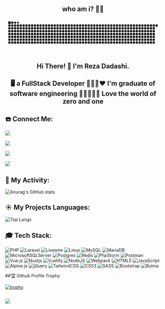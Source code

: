 <h2 align="center">who am i? 👨‍💻</h2>

![Gif](https://raw.githubusercontent.com/RezaDadashi/RezaDadashi/refs/heads/main/github-contribution-grid-snake.svg)

<h2 align="center"> Hi There! 👋 I'm Reza Dadashi.</h2>

<h2 align="center">🖥 a FullStack Developer 👨🏼‍🎓❤️ I'm graduate of software engineering 👨🏽‍💻✌🏽 Love the world of zero and one</h2>

## ☎️ Connect Me:
<p>
  <a href="https://dadashireza.ir" _target="blank">
    <img src="https://img.shields.io/badge/website-www.dadashireza.ir-blue?style=for-the-badge&logo=google-chrome&logoColor=orange" />
  </a>
</p>

<p>
  <a href="https://t.me/rdadashi" _target="blank">
    <img src="https://img.shields.io/badge/Telegram-2CA5E0?style=for-the-badge&logo=telegram&logoColor=white" />
  </a>
</p>

<p>
  <a href="https://ir.linkedin.com/in/reza-dadashi-5614962a8?trk=people-guest_people_search-card" _target="blank">
    <img src="https://img.shields.io/badge/linkedin-%230077B5.svg?style=for-the-badge&logo=linkedin&logoColor=white" />
  </a>
</p>

<p>
  <a href="https://www.dadashireza.ir/contact" _target="blank">
    <img src="https://img.shields.io/badge/Send%20Message-www.dadashireza.ir-green?style=flat&logo=message&logoColor=orange" />
  </a>
</p>

## 🌱 My Activity:
![Anurag's GitHub stats](https://github-readme-stats.vercel.app/api?username=rezadadashi&show_icons=true&theme=radical)

## ☀️ My Projects Languages:
![Top Langs](https://github-readme-stats.vercel.app/api/top-langs/?username=rezadadashi&hide_progress=true)

## 🎓 Tech Stack:
![PHP](https://img.shields.io/badge/php-%23777BB4.svg?style=for-the-badge&logo=php&logoColor=white)
![Laravel](https://img.shields.io/badge/laravel-%23FF2D20.svg?style=for-the-badge&logo=laravel&logoColor=white)
![Livewire](https://img.shields.io/badge/livewire-%234e56a6.svg?style=for-the-badge&logo=livewire&logoColor=white)
![Linux](https://img.shields.io/badge/Linux-FCC624?style=for-the-badge&logo=linux&logoColor=black)
![MySQL](https://img.shields.io/badge/mysql-4479A1.svg?style=for-the-badge&logo=mysql&logoColor=white)
![MariaDB](https://img.shields.io/badge/MariaDB-003545?style=for-the-badge&logo=mariadb&logoColor=white)
![MicrosoftSQLServer](https://img.shields.io/badge/Microsoft%20SQL%20Server-CC2927?style=for-the-badge&logo=microsoft%20sql%20server&logoColor=white)
![Postgres](https://img.shields.io/badge/postgres-%23316192.svg?style=for-the-badge&logo=postgresql&logoColor=white)
![Redis](https://img.shields.io/badge/redis-%23DD0031.svg?style=for-the-badge&logo=redis&logoColor=white)
![PhpStorm](https://img.shields.io/badge/phpstorm-143?style=for-the-badge&logo=phpstorm&logoColor=black&color=black&labelColor=darkorchid)
![Postman](https://img.shields.io/badge/Postman-FF6C37?style=for-the-badge&logo=postman&logoColor=white)
![Vue.js](https://img.shields.io/badge/vuejs-%2335495e.svg?style=for-the-badge&logo=vuedotjs&logoColor=%234FC08D)
![Nuxtjs](https://img.shields.io/badge/Nuxt-002E3B?style=for-the-badge&logo=nuxtdotjs&logoColor=#00DC82)
![Vuetify](https://img.shields.io/badge/Vuetify-1867C0?style=for-the-badge&logo=vuetify&logoColor=AEDDFF)
![NodeJS](https://img.shields.io/badge/node.js-6DA55F?style=for-the-badge&logo=node.js&logoColor=white)
![Webpack](https://img.shields.io/badge/webpack-%238DD6F9.svg?style=for-the-badge&logo=webpack&logoColor=black)
![HTML5](https://img.shields.io/badge/html5-%23E34F26.svg?style=for-the-badge&logo=html5&logoColor=white)
![JavaScript](https://img.shields.io/badge/javascript-%23323330.svg?style=for-the-badge&logo=javascript&logoColor=%23F7DF1E)
![Alpine.js](https://img.shields.io/badge/alpinejs-white.svg?style=for-the-badge&logo=alpinedotjs&logoColor=%238BC0D0)
![jQuery](https://img.shields.io/badge/jquery-%230769AD.svg?style=for-the-badge&logo=jquery&logoColor=white)
![TailwindCSS](https://img.shields.io/badge/tailwindcss-%2338B2AC.svg?style=for-the-badge&logo=tailwind-css&logoColor=white)
![CSS3](https://img.shields.io/badge/css3-%231572B6.svg?style=for-the-badge&logo=css3&logoColor=white)
![SASS](https://img.shields.io/badge/SASS-hotpink.svg?style=for-the-badge&logo=SASS&logoColor=white)
![Bootstrap](https://img.shields.io/badge/bootstrap-%238511FA.svg?style=for-the-badge&logo=bootstrap&logoColor=white)
![Bulma](https://img.shields.io/badge/bulma-00D0B1?style=for-the-badge&logo=bulma&logoColor=white)

##🏆 Github Profile Trophy

[![trophy](https://github-profile-trophy.vercel.app/?username=rezadadashi&theme=monokai)](https://github.com/rezadadashi/github-profile-trophy)


##

<p>
  <img src="https://api.visitorbadge.io/api/VisitorHit?user=rezadadashi&countColor=%237B1E7A" />
</p>


